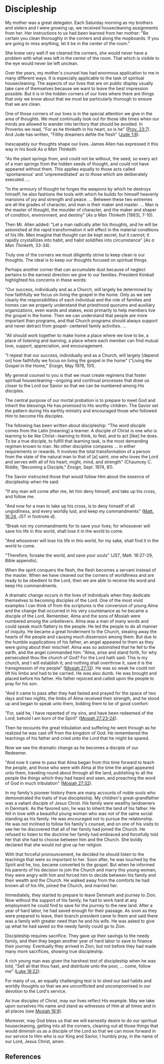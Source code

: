 # Discipleship

My mother was a great delegator. Each Saturday morning as my brothers and
sisters and I were growing up, we received housecleaning assignments from her.
Her instructions to us had been learned from her mother: "Be certain you clean
thoroughly in the corners and along the mopboards. If you are going to miss
anything, let it be in the center of the room."

She knew very well if we cleaned the corners, she would never have a problem
with what was left in the center of the room. That which is visible to the eye
would never be left unclean.

Over the years, my mother's counsel has had enormous application to me in many
different ways. It is especially applicable to the task of spiritual
housecleaning. The aspects of our lives that are on public display usually
take care of themselves because we want to leave the best impression possible.
But it is in the hidden corners of our lives where there are things that only
we know about that we must be particularly thorough to ensure that we are
clean.

One of those corners of our lives is in the special attention we give in the
area of thoughts. We must continually look out for those idle times when our
minds are allowed to wander into territory that should be avoided. In Proverbs
we read, "For as he thinketh in his heart, so is he" ([Prov.
23:7](/scriptures/ot/prov/23.7?lang=eng#6)). And Jude has written, "Filthy
dreamers defile the flesh" ([Jude 1:8](/scriptures/nt/jude/1.8?lang=eng#7)).

Inescapably our thoughts shape our lives. James Allen has expressed it this
way in his book _As a Man Thinketh:_

"As the plant springs from, and could not be without, the seed, so every act
of a man springs from the hidden seeds of thought, and could not have appeared
without them. This applies equally to those acts called 'spontaneous' and
'unpremeditated' as to those which are deliberately executed. ...

"In the armoury of thought he forges the weapons by which he destroys himself;
he also fashions the tools with which he builds for himself heavenly mansions
of joy and strength and peace. ... Between these two extremes are all the grades
of character, and man is their maker and master. ... Man is the master of
thought, the moulder of character, and the maker and shaper of condition,
environment, and destiny" (_As a Man Thinketh_ [1983], 7-10).

Then Mr. Allen added: "Let a man radically alter his thoughts, and he will be
astonished at the rapid transformation it will effect in the material
conditions of his life. Men imagine that thought can be kept secret, but it
cannot; it rapidly crystallizes into habit, and habit solidifies into
circumstance" (_As a Man Thinketh,_ 33-34).

Truly one of the corners we must diligently strive to keep clean is our
thoughts. The ideal is to keep our thoughts focused on spiritual things.

Perhaps another corner that can accumulate dust because of neglect pertains to
the earnest direction we give to our families. President Kimball highlighted
his concerns in these words:

"Our success, individually and as a Church, will largely be determined by how
faithfully we focus on living the gospel in the home. Only as we see clearly
the responsibilities of each individual and the role of families and homes can
we properly understand that priesthood quorums and auxiliary organizations,
even wards and stakes, exist primarily to help members live the gospel in the
home. Then we can understand that people are more important than programs, and
that Church programs should always support and never detract from gospel-
centered family activities. ...

"All should work together to make home a place where we love to be, a place of
listening and learning, a place where each member can find mutual love,
support, appreciation, and encouragement.

"I repeat that our success, individually and as a Church, will largely [depend
on] how faithfully we focus on living the gospel in the home" ("Living the
Gospel in the Home," _Ensign,_ May 1978, 101).

My general counsel to you is that we must create regimens that foster
spiritual housecleaning--ongoing and continual processes that draw us closer
to the Lord our Savior so that we can be numbered among His disciples.

The central purpose of our mortal probation is to prepare to meet God and
inherit the blessings He has promised to His worthy children. The Savior set
the pattern during His earthly ministry and encouraged those who followed Him
to become His disciples.

The following has been written about discipleship: "The word _disciple_ comes
from the Latin [meaning] a learner. A disciple of Christ is one who is
learning to be like Christ--learning to think, to feel, and to act [like] he
does. To be a true disciple, to fulfill that learning task, is the most
demanding regimen known to man. No other discipline compares ... in either
requirements or rewards. It involves the total transformation of a person from
the state of the natural man to that of [a] saint, one who loves the Lord and
serves with all of his heart, might, mind, and strength" (Chauncey C. Riddle,
"Becoming a Disciple," _Ensign,_ Sept. 1974, 81).

The Savior instructed those that would follow Him about the essence of
discipleship when He said:

"If any man will come after me, let him deny himself, and take up his cross,
and follow me.

"And now for a man to take up his cross, is to deny himself of all
ungodliness, and every worldly lust, and keep my commandments" ([Matt.
16:24](/scriptures/nt/matt/16.24?lang=eng#23), JST in footnote _d_).

"Break not my commandments for to save your lives; for whosoever will save his
life in this world, shall lose it in the world to come.

"And whosoever will lose his life in this world, for my sake, shall find it in
the world to come.

"Therefore, forsake the world, and save your souls" (JST, Matt. 16:27-29,
Bible appendix).

When the spirit conquers the flesh, the flesh becomes a servant instead of the
master. When we have cleaned out the corners of worldliness and are ready to
be obedient to the Lord, then we are able to receive His word and keep His
commandments.

A dramatic change occurs in the lives of individuals when they dedicate
themselves to becoming disciples of the Lord. One of the most vivid examples I
can think of from the scriptures is the conversion of young Alma and the
change that occurred in his very countenance as he became a disciple of the
Lord. Remember, Alma and the sons of Mosiah were numbered among the
unbelievers. Alma was a man of many words and could speak much flattery to the
people. He led the people to do all manner of iniquity. He became a great
hinderment to the Church, stealing away the hearts of the people and causing
much dissension among them. But due to the humble supplications of his father,
an angel appeared to them as they were going about their mischief. Alma was so
astonished that he fell to the earth, and the angel commanded him: "Alma,
arise and stand forth, for why persecutest thou the church of God? For the
Lord hath said: This is my church, and I will establish it; and nothing shall
overthrow it, save it is the transgression of my people" ([Mosiah
27:13](/scriptures/bofm/mosiah/27.13?lang=eng#12)). He was so weak he could
not lift his limbs and had to be carried. He was also dumb. He was brought and
placed before his father. His father rejoiced and called upon the people to
pray for his son.

"And it came to pass after they had fasted and prayed for the space of two
days and two nights, the limbs of Alma received their strength, and he stood
up and began to speak unto them, bidding them to be of good comfort:

"For, said he, I have repented of my sins, and have been redeemed of the Lord;
behold I am born of the Spirit" ([Mosiah
27:23-24](/scriptures/bofm/mosiah/27.23-24?lang=eng#22)).

Then he recounts the great tribulation and suffering he went through as he
realized he was cast off from the kingdom of God. He remembered the teachings
of his father and cried unto the Lord that he might be spared.

Now we see the dramatic change as he becomes a disciple of our Redeemer.

"And now it came to pass that Alma began from this time forward to teach the
people, and those who were with Alma at the time the angel appeared unto them,
traveling round about through all the land, publishing to all the people the
things which they had heard and seen, and preaching the word of God in much
tribulation" ([Mosiah 27:32](/scriptures/bofm/mosiah/27.32?lang=eng#31)).

In my family's pioneer history there are many accounts of noble souls who
demonstrated the traits of true discipleship. My children's great-grandfather
was a valiant disciple of Jesus Christ. His family were wealthy landowners in
Denmark. As the favored son, he was to inherit the land of his father. He fell
in love with a beautiful young woman who was not of the same social standing
as his family. He was encouraged not to pursue the relationship. He was not
inclined to follow his family's counsel, and on one of his visits to see her
he discovered that all of her family had joined the Church. He refused to
listen to the doctrine her family had embraced and forcefully told her that
she had to choose between him and the Church. She boldly declared that she
would not give up her religion.

With that forceful pronouncement, he decided he should listen to the teachings
that were so important to her. Soon after, he was touched by the Spirit and
he, too, became converted to the gospel. But when he informed his parents of
his decision to join the Church and marry this young woman, they were angry
with him and forced him to decide between his family and their wealth and the
Church. He walked away from the comforts he had known all of his life, joined
the Church, and married her.

Immediately, they started to prepare to leave Denmark and journey to Zion. Now
without the support of his family, he had to work hard at any employment he
could find to save for the journey to the new land. After a year of hard
labor, he had saved enough for their passage. As soon as they were prepared to
leave, their branch president came to them and said there was a family with
greater need than he and his wife. He was asked to give up what he had saved
so the needy family could go to Zion.

Discipleship requires sacrifice. They gave up their savings to the needy
family, and then they began another year of hard labor to save to finance
their journey. Eventually they arrived in Zion, but not before they had made
many more sacrifices, showing true discipleship.

A rich young man was given the harshest test of discipleship when he was told,
"Sell all that thou hast, and distribute unto the poor, ... come, follow me"
([Luke 18:22](/scriptures/nt/luke/18.22?lang=eng#21)).

For many of us, an equally challenging test is to shed our bad habits and
worldly thoughts so that we are unconflicted and uncompromised in our devotion
to the Lord's service.

As true disciples of Christ, may our lives reflect His example. May we take
upon ourselves His name and stand as witnesses of Him at all times and in all
places (see [Mosiah 18:9](/scriptures/bofm/mosiah/18.9?lang=eng#8)).

Moreover, may God bless us that we will earnestly desire to do our spiritual
housecleaning, getting into all the corners, cleaning out all those things
that would diminish us as a disciple of the Lord so that we can move forward
in our service to Him who is our King and Savior, I humbly pray, in the name
of our Lord, Jesus Christ, amen.

## References

